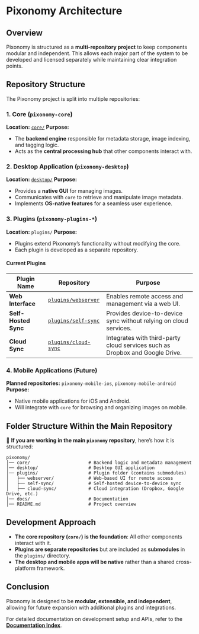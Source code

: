 # Pixonomy Architecture

## Overview
Pixonomy is structured as a **multi-repository project** to keep components modular and independent. This allows each major part of the system to be developed and licensed separately while maintaining clear integration points.

## Repository Structure
The Pixonomy project is split into multiple repositories:

### **1. Core (`pixonomy-core`)**
**Location:** [`core/`](https://github.com/Pixonomy/pixonomy-core)
**Purpose:**
- The **backend engine** responsible for metadata storage, image indexing, and tagging logic.
- Acts as the **central processing hub** that other components interact with.

### **2. Desktop Application (`pixonomy-desktop`)**
**Location:** [`desktop/`](https://github.com/Pixonomy/pixonomy-desktop)
**Purpose:**
- Provides a **native GUI** for managing images.
- Communicates with `core` to retrieve and manipulate image metadata.
- Implements **OS-native features** for a seamless user experience.

### **3. Plugins (`pixonomy-plugins-*`)**
**Location:** `plugins/`
**Purpose:**
- Plugins extend Pixonomy’s functionality without modifying the core.
- Each plugin is developed as a separate repository.

#### **Current Plugins**
| Plugin Name | Repository | Purpose |
|-------------|------------|---------|
| **Web Interface** | [`plugins/webserver`](https://github.com/Pixonomy/pixonomy-plugins-webserver) | Enables remote access and management via a web UI. |
| **Self-Hosted Sync** | [`plugins/self-sync`](https://github.com/Pixonomy/pixonomy-plugins-self-sync) | Provides device-to-device sync without relying on cloud services. |
| **Cloud Sync** | [`plugins/cloud-sync`](https://github.com/Pixonomy/pixonomy-plugins-cloud-sync) | Integrates with third-party cloud services such as Dropbox and Google Drive. |

### **4. Mobile Applications (Future)**
**Planned repositories:** `pixonomy-mobile-ios`, `pixonomy-mobile-android`
**Purpose:**
- Native mobile applications for iOS and Android.
- Will integrate with `core` for browsing and organizing images on mobile.

## Folder Structure Within the Main Repository
📌 **If you are working in the main `pixonomy` repository**, here’s how it is structured:
```
pixonomy/
│── core/                      # Backend logic and metadata management
│── desktop/                   # Desktop GUI application
│── plugins/                   # Plugin folder (contains submodules)
│   ├── webserver/             # Web-based UI for remote access
│   ├── self-sync/             # Self-hosted device-to-device sync
│   ├── cloud-sync/            # Cloud integration (Dropbox, Google Drive, etc.)
│── docs/                      # Documentation
│── README.md                  # Project overview
```

## Development Approach
- **The core repository (`core/`) is the foundation**: All other components interact with it.
- **Plugins are separate repositories** but are included as **submodules** in the `plugins/` directory.
- **The desktop and mobile apps will be native** rather than a shared cross-platform framework.

## Conclusion
Pixonomy is designed to be **modular, extensible, and independent**, allowing for future expansion with additional plugins and integrations.

For detailed documentation on development setup and APIs, refer to the **[Documentation Index](README.md)**.
